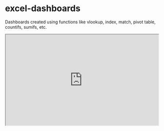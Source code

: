 # excel-dashboards
Dashboards created using functions like vlookup, index, match, pivot table, countifs, sumifs, etc.


<iframe
  src="https://github.dev/singhvishwesh007/excel-dashboards/blob/main/Exce-Dashboards-InfoTech.pdf" style="width:100%; height:300px;"></iframe>

